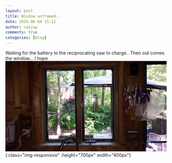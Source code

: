 ```yaml
---
layout: post
title: Window unframed..
date: 2015-06-04 15:11
author: casjay
comments: true
categories: [blog]
---
```


Waiting for the battery to the reciprocating saw to charge.. Then out comes the window... I hope  
![Image](https://raw.githubusercontent.com/malaks-us/jason/master/wp-content/uploads/2015/06/wpid-wp-1433444977926.jpg){:class="img-responsive" :height="700px" width="400px"}  

